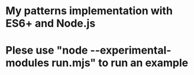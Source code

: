 # My patterns implementation with ES6+ and Node.js
# Plese use "node --experimental-modules run.mjs" to run an example